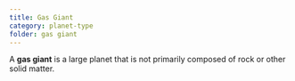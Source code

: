 ```yaml
---
title: Gas Giant
category: planet-type
folder: gas giant
---
```


A **gas giant** is a large planet that is not primarily composed of rock or other solid matter.
